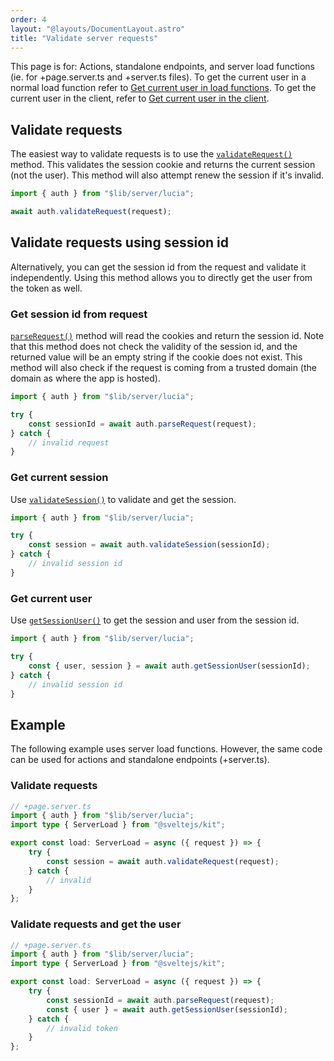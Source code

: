 ```yaml
---
order: 4
layout: "@layouts/DocumentLayout.astro"
title: "Validate server requests"
---
```


This page is for: Actions, standalone endpoints, and server load functions (ie. for +page.server.ts and +server.ts files). To get the current user in a normal load function refer to [Get current user in load functions](/learn/basics/get-current-user-in-load-functions). To get the current user in the client, refer to [Get current user in the client](/learn/basics/get-current-user-in-the-client).

## Validate requests

The easiest way to validate requests is to use the [`validateRequest()`](/reference/api/server-api#validaterequest) method. This validates the session cookie and returns the current session (not the user). This method will also attempt renew the session if it's invalid.

```ts
import { auth } from "$lib/server/lucia";

await auth.validateRequest(request);
```

## Validate requests using session id

Alternatively, you can get the session id from the request and validate it independently. Using this method allows you to directly get the user from the token as well.

### Get session id from request

[`parseRequest()`](/reference/api/server-api#parserequest) method will read the cookies and return the session id. Note that this method does not check the validity of the session id, and the returned value will be an empty string if the cookie does not exist. This method will also check if the request is coming from a trusted domain (the domain as where the app is hosted).

```ts
import { auth } from "$lib/server/lucia";

try {
    const sessionId = await auth.parseRequest(request);
} catch {
    // invalid request
}
```

### Get current session

Use [`validateSession()`](/reference/api/server-api#validatesession) to validate and get the session.

```ts
import { auth } from "$lib/server/lucia";

try {
    const session = await auth.validateSession(sessionId);
} catch {
    // invalid session id
}
```

### Get current user

Use [`getSessionUser()`](/reference/api/server-api#getsessionuser) to get the session and user from the session id.

```ts
import { auth } from "$lib/server/lucia";

try {
    const { user, session } = await auth.getSessionUser(sessionId);
} catch {
    // invalid session id
}
```

## Example

The following example uses server load functions. However, the same code can be used for actions and standalone endpoints (+server.ts).

### Validate requests

```ts
// +page.server.ts
import { auth } from "$lib/server/lucia";
import type { ServerLoad } from "@sveltejs/kit";

export const load: ServerLoad = async ({ request }) => {
    try {
        const session = await auth.validateRequest(request);
    } catch {
        // invalid
    }
};
```

### Validate requests and get the user

```ts
// +page.server.ts
import { auth } from "$lib/server/lucia";
import type { ServerLoad } from "@sveltejs/kit";

export const load: ServerLoad = async ({ request }) => {
    try {
        const sessionId = await auth.parseRequest(request);
        const { user } = await auth.getSessionUser(sessionId);
    } catch {
        // invalid token
    }
};
```
